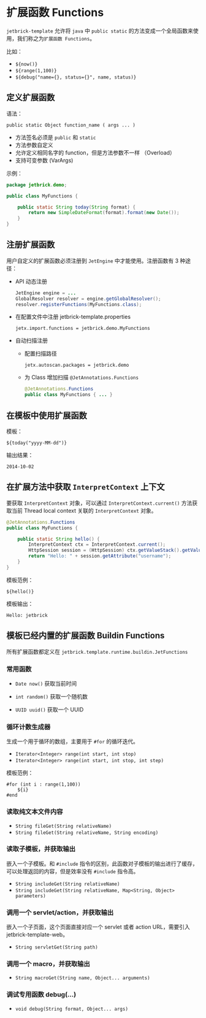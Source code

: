 扩展函数 Functions
================================

`jetbrick-template` 允许将 `java` 中 `public static` 的方法变成一个全局函数来使用，我们称之为`扩展函数 Functions`。

比如：

* `${now()}`
* `${range(1,100)}`
* `${debug("name={}, status={}", name, status)}`


定义扩展函数
---------------------

语法：

```
public static Object function_name ( args ... )
```

* 方法签名必须是 `public` 和 `static`
* 方法参数自定义
* 允许定义相同名字的 function，但是方法参数不一样 （Overload）
* 支持可变参数 (VarArgs)


示例：

```java
package jetbrick.demo;

public class MyFunctions {

    public static String today(String format) {
        return new SimpleDateFormat(format).format(new Date());
    }
}
```


注册扩展函数
--------------------

用户自定义的扩展函数必须注册到 `JetEngine` 中才能使用。注册函数有 3 种途径：

* API 动态注册

    ```java
    JetEngine engine = ...
    GlobalResolver resolver = engine.getGlobalResolver();
    resolver.registerFunctions(MyFunctions.class);
    ```

* 在配置文件中注册 jetbrick-template.properties 

    ```
    jetx.import.functions = jetbrick.demo.MyFunctions
    ```

* 自动扫描注册

    - 配置扫描路径
    
        ```
        jetx.autoscan.packages = jetbrick.demo
        ```
    
    - 为 Class 增加扫描 `@JetAnnotations.Functions`
    
        ```java
        @JetAnnotations.Functions
        public class MyFunctions { ... }
        ```


在模板中使用扩展函数
----------------------

模板：
	
```
${today("yyyy-MM-dd")}
```

输出结果：

```
2014-10-02
```


在扩展方法中获取 `InterpretContext` 上下文
-----------------------------------------------

要获取 `InterpretContext` 对象，可以通过 `InterpretContext.current()` 方法获取当前 Thread local context 关联的 `InterpretContext` 对象。


```java
@JetAnnotations.Functions
public class MyFunctions {

    public static String hello() {
        InterpretContext ctx = InterpretContext.current();
        HttpSession session = (HttpSession) ctx.getValueStack().getValue(JetWebContext.SESSION);
        return "Hello: " + session.getAttribute("username");
    }
}
```

模板范例：

```
${hello()}
```	

模板输出：

```
Hello: jetbrick
```	


模板已经内置的扩展函数 Buildin Functions
---------------------------------------------

所有扩展函数都定义在 `jetbrick.template.runtime.buildin.JetFunctions`

### 常用函数

* `Date now()`
  获取当前时间

* `int random()`
  获取一个随机数

* `UUID uuid()`
  获取一个 UUID


### 循环计数生成器

生成一个用于循环的数组，主要用于 `#for` 的循环迭代。

* `Iterator<Integer> range(int start, int stop)`
* `Iterator<Integer> range(int start, int stop, int step)`

模板范例：

```
#for (int i : range(1,100))
	${i}
#end
```

### 读取纯文本文件内容

* `String fileGet(String relativeName)`
* `String fileGet(String relativeName, String encoding)`

### 读取子模板，并获取输出

嵌入一个子模板。和 `#include` 指令的区别，此函数对子模板的输出进行了缓存，可以处理返回的内容，但是效率没有 `#include` 指令高。

* `String includeGet(String relativeName)`
* `String includeGet(String relativeName, Map<String, Object> parameters)`

### 调用一个 servlet/action，并获取输出

嵌入一个子页面，这个页面直接对应一个 servlet 或者 action URL，需要引入 jetbrick-template-web。

* `String servletGet(String path)`

### 调用一个 macro，并获取输出

* `String macroGet(String name, Object... arguments)`

### 调试专用函数 debug(...)

* `void debug(String format, Object... args)`

